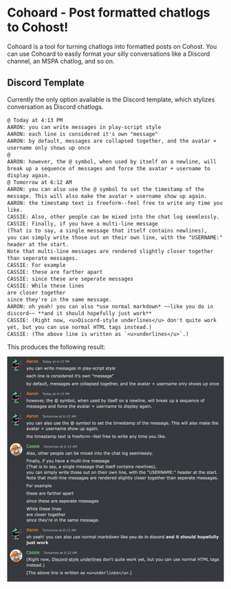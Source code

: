 # Cohoard - Post formatted chatlogs to Cohost!

Cohoard is a tool for turning chatlogs into formatted posts on Cohost. You can use Cohoard to easily format your silly conversations like a Discord channel, an MSPA chatlog, and so on.

## Discord Template

Currently the only option available is the Discord template, which stylizes conversation as Discord chatlogs.

```
@ Today at 4:13 PM
AARON: you can write messages in play-script style
AARON: each line is considered it's own "message"
AARON: by default, messages are collapsed together, and the avatar + username only shows up once
@
AARON: however, the @ symbol, when used by itself on a newline, will break up a sequence of messages and force the avatar + username to display again.
@ Tomorrow at 6:12 AM
AARON: you can also use the @ symbol to set the timestamp of the message. This will also make the avatar + username show up again.
AARON: the timestamp text is freeform--feel free to write any time you like.
CASSIE: Also, other people can be mixed into the chat log seemlessly.
CASSIE: Finally, if you have a multi-line message
(That is to say, a single message that itself contains newlines),
you can simply write those out on their own line, with the "USERNAME:" header at the start.
Note that multi-line messages are rendered slightly closer together than seperate messages.
CASSIE: For example
CASSIE: these are farther apart
CASSIE: since these are seperate messages
CASSIE: While these lines
are closer together
since they're in the same message.
AARON: oh yeah! you can also *use normal markdown* ~~like you do in discord~~ **and it should hopefully just work**
CASSIE: (Right now, <u>Discord-style underlines</u> don't quite work yet, but you can use normal HTML tags instead.)
CASSIE: (The above line is written as `<u>underlines</u>`.)
```

This produces the following result:

![The rendered result of the above chatlog, which is stylized as a Discord conversation](readme-images/discord_template.png)